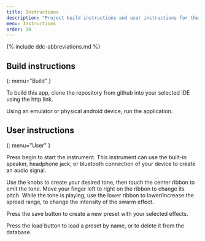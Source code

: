 ```yaml
---
title: Instructions
description: "Project build instructions and user instructions for the app."
menu: Instructions
order: 30
---
```


{% include ddc-abbreviations.md %}

## Build instructions
{: menu="Build" }


To build this app, clone the repository from github into your selected IDE using the http link.

Using an emulator or physical android device, run the application.


## User instructions
{: menu="User" }

Press begin to start the instrument.
This instrument can use the built-in speaker, headphone jack, or bluetooth connection of your device 
to create an audio signal.

Use the knobs to create your desired tone, then touch the center ribbon to emit the tone.
Move your finger left to right on the ribbon to change its pitch.
While the tone is playing, use the lower ribbon to lower/increase the spread range, to change the intensity
of the swarm effect.

Press the save button to create a new preset with your selected effects.

Press the load button to load a preset by name, or to delete it from the database.



